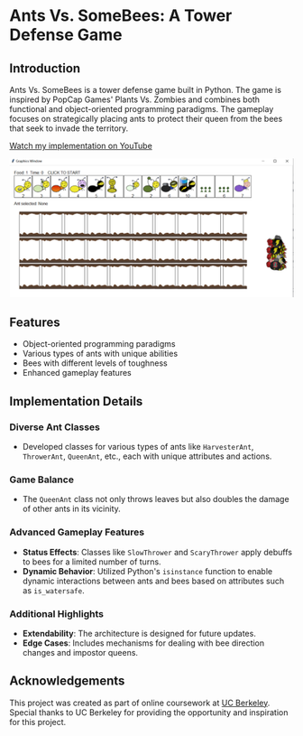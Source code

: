 # Ants Vs. SomeBees: A Tower Defense Game

## Introduction

Ants Vs. SomeBees is a tower defense game built in Python. The game is inspired by PopCap Games' Plants Vs. Zombies and combines both functional and object-oriented programming paradigms. The gameplay focuses on strategically placing ants to protect their queen from the bees that seek to invade the territory.

[Watch my implementation on YouTube](https://youtu.be/brHZsJLfQJI)

![Game Start GUI](img/ants_GUI_game_start.png)

## Features

- Object-oriented programming paradigms
- Various types of ants with unique abilities
- Bees with different levels of toughness
- Enhanced gameplay features

## Implementation Details

### Diverse Ant Classes
- Developed classes for various types of ants like `HarvesterAnt`, `ThrowerAnt`, `QueenAnt`, etc., each with unique attributes and actions.

### Game Balance
- The `QueenAnt` class not only throws leaves but also doubles the damage of other ants in its vicinity.
  
### Advanced Gameplay Features
- **Status Effects**: Classes like `SlowThrower` and `ScaryThrower` apply debuffs to bees for a limited number of turns.
- **Dynamic Behavior**: Utilized Python's `isinstance` function to enable dynamic interactions between ants and bees based on attributes such as `is_watersafe`.

### Additional Highlights
- **Extendability**: The architecture is designed for future updates.
- **Edge Cases**: Includes mechanisms for dealing with bee direction changes and impostor queens.

## Acknowledgements

This project was created as part of online coursework at [UC Berkeley](https://inst.eecs.berkeley.edu/~cs61a/su20/proj/ants/). Special thanks to UC Berkeley for providing the opportunity and inspiration for this project.

